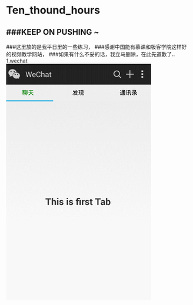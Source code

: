 # Ten_thound_hours
###KEEP ON PUSHING ~
---
###这里放的是我平日里的一些练习，
###感谢中国能有慕课和极客学院这样好的视频教学网站，
###如果有什么不妥的话，我立马删除，在此先道歉了..
<br/>
1.wechat
<br/>
![WeChat](image/wechat.gif)
